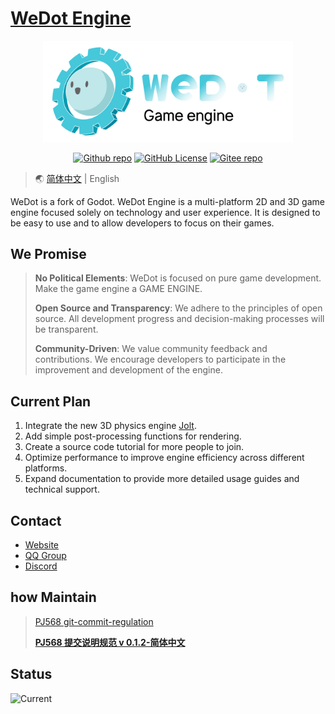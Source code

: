 # [WeDot Engine](https://wedot-engine.github.io)

<p align="center">
    <img width="400" src="logo/wedot-logo2_text-transparent.svg" alt="WeDot Engine Logo" />
</p>

<p align="center">
    <a href="https://github.com/Wedot-Engine/WeDot"><img alt="Github repo" src="https://img.shields.io/website?url=https%3A%2F%2Fgithub.com%2FPJ-568%2Fqmole-source-site&up_color=007bff&up_message=Wedot-Engine/WeDot&logo=github&label=Github" loading="lazy"></a>
    <a href="https://github.com/Wedot-Engine/WeDot/blob/main/LICENSE.txt"><img alt="GitHub License" src="https://img.shields.io/github/license/Wedot-Engine/WeDot?logo=github&color=e48c5c" loading="lazy"></a>
    <a href="https://gitee.com/Wedot-Engine/WeDot"><img alt="Gitee repo" src="https://img.shields.io/website?url=https%3A%2F%2Fgitee.com%2FPJ-568%2Fqmole-source-site&up_color=007bff&up_message=Wedot-Engine/WeDot&logo=gitee&label=Gitee" loading="lazy"></a>
</p>

> 🌏 [简体中文](./README.md) | English

WeDot is a fork of Godot. WeDot Engine is a multi-platform 2D and 3D game engine focused solely on technology and user experience. It is designed to be easy to use and to allow developers to focus on their games.

## We Promise

> **No Political Elements**: WeDot is focused on pure game development. Make the game engine a GAME ENGINE.
>
> **Open Source and Transparency**: We adhere to the principles of open source. All development progress and decision-making processes will be transparent.
>
> **Community-Driven**: We value community feedback and contributions. We encourage developers to participate in the improvement and development of the engine.

## Current Plan

1. Integrate the new 3D physics engine [Jolt](https://github.com/jrouwe/JoltPhysics).
2. Add simple post-processing functions for rendering.
3. Create a source code tutorial for more people to join.
4. Optimize performance to improve engine efficiency across different platforms.
5. Expand documentation to provide more detailed usage guides and technical support.

## Contact

- [Website](https://wedot.top)
- [QQ Group](https://qm.qq.com/cgi-bin/qm/qr?authKey=G%2BR%2FKlLQBeH71b1Mhe4t2gM%2B8rLXndOEPhPtDgWgTudLUtGUgpMrNAWD87x%2F64ta&k=IPTGQ3zH_W8IAzaFrnLLGF2kplhv-EeM&noverify=0&group_code=670915303)
- [Discord](https://discord.com/invite/MRssAz6Pe3)

## how Maintain

> [PJ568 git-commit-regulation](https://github.com/PJ-568/git-commit-regulation)
> 
> **[PJ568 提交说明规范 v 0.1.2-简体中文](https://github.com/PJ-568/git-commit-regulation/blob/master/README.md)**

## Status

![Current](https://repobeats.axiom.co/api/embed/e8d7fcfa4529d0f4a1a8383ced8d3cd7d2f50099.svg "Repobeats analytics image")
